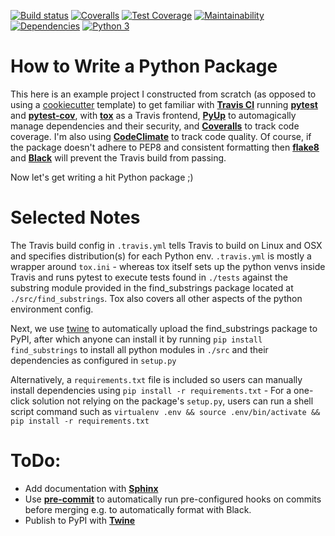 [![Build status](https://travis-ci.org/IliaZenkov/python-package-continuous-integration.svg?branch=master)](https://travis-ci.org/github/IliaZenkov/python-package-continuous-integration)
[![Coveralls](https://coveralls.io/repos/github/IliaZenkov/python-package-continuous-integration/badge.svg?branch=HEAD&service=github)](https://coveralls.io/github/IliaZenkov/python-package-continuous-integration?branch=HEAD)
[![Test Coverage](https://api.codeclimate.com/v1/badges/b1345430b01dfb5ca59d/test_coverage)](https://codeclimate.com/github/IliaZenkov/python-package-continuous-integration/test_coverage)
[![Maintainability](https://api.codeclimate.com/v1/badges/b1345430b01dfb5ca59d/maintainability)](https://codeclimate.com/github/IliaZenkov/python-package-continuous-integration/maintainability)
[![Dependencies](https://pyup.io/repos/github/IliaZenkov/python-package-continuous-integration/shield.svg)](https://pyup.io/repos/github/IliaZenkov/python-package-continuous-integration/)
[![Python 3](https://pyup.io/repos/github/IliaZenkov/python-package-continuous-integration/python-3-shield.svg)](https://pyup.io/repos/github/IliaZenkov/python-package-continuous-integration/)




# How to Write a Python Package
This here is an example project I constructed from scratch (as opposed to using a [cookiecutter](https://github.com/cookiecutter/cookiecutter) template) to get familiar with [**Travis CI**](https://travis-ci.org/) running [**pytest**](https://docs.pytest.org/en/stable/contents.html) and [**pytest-cov**](https://pypi.org/project/pytest-cov/), with [**tox**](https://tox.readthedocs.io/en/latest/) as a Travis frontend, [**PyUp**](https://pyup.io/) to automagically manage dependencies and their security, and [**Coveralls**](https://pypi.org/project/coveralls/) to track code coverage. I'm also using [**CodeClimate**](https://codeclimate.com/) to track code quality. Of course, if the package doesn't adhere to PEP8 and consistent formatting then [**flake8**](https://pypi.org/project/flake8/) and [**Black**](https://pypi.org/project/black/) will prevent the Travis build from passing.

Now let's get writing a hit Python package ;)

# Selected Notes 
The Travis build config in ```.travis.yml``` tells Travis to build on Linux and OSX and specifies distribution(s) for each Python env. ```.travis.yml``` is mostly a wrapper around ```tox.ini``` - whereas tox itself sets up the python venvs inside Travis and runs pytest to execute tests found in ```./tests``` against the substring module provided in the find_substrings package located at ```./src/find_substrings```. Tox also covers all other aspects of the python environment config. 
 
Next, we use [twine](https://pypi.org/project/twine/) to automatically upload the find_substrings package to PyPI, after which anyone can install it by running ```pip install find_substrings``` to install all python modules in ```./src``` and their dependencies as configured in ```setup.py```

Alternatively, a ```requirements.txt``` file is included so users can manually install dependencies using ```pip install -r requirements.txt``` - For a one-click solution not relying on the package's ```setup.py```, users can run a shell script command such as  ```virtualenv .env && source .env/bin/activate && pip install -r requirements.txt```

# ToDo:  
- Add documentation with [**Sphinx**](https://www.sphinx-doc.org/en/master/)
- Use [**pre-commit**](https://pre-commit.com/) to automatically run pre-configured hooks on commits before merging e.g. to automatically format with Black.
- Publish to PyPI with [**Twine**](https://pypi.org/project/twine/)



